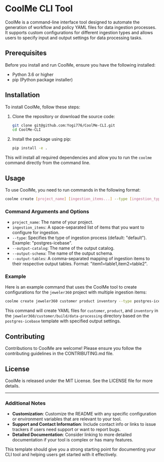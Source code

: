 
# CoolMe CLI Tool

CoolMe is a command-line interface tool designed to automate the generation of workflow and policy YAML files for data ingestion processes. It supports custom configurations for different ingestion types and allows users to specify input and output settings for data processing tasks.

## Prerequisites

Before you install and run CoolMe, ensure you have the following installed:
- Python 3.6 or higher
- pip (Python package installer)

## Installation

To install CoolMe, follow these steps:

1. Clone the repository or download the source code:
   ```bash
   git clone git@github.com:Yogi776/CoolMe-CLI.git
   cd CoolMe-CLI
   ```

2. Install the package using pip:
   ```bash
   pip install -e .
   ```

This will install all required dependencies and allow you to run the `coolme` command directly from the command line.

## Usage

To use CoolMe, you need to run commands in the following format:
```bash
coolme create [project_name] [ingestion_items...] --type [ingestion_type] --output-catalog [catalog_name] --output-schema [schema_name] --output-tables "[item1=table1,item2=table2,...]"
```

### Command Arguments and Options

- `project_name`: The name of your project.
- `ingestion_items`: A space-separated list of items that you want to configure for ingestion.
- `--type`: Specifies the type of ingestion process (default: "default"). Example: "postgres-icebase".
- `--output-catalog`: The name of the output catalog.
- `--output-schema`: The name of the output schema.
- `--output-tables`: A comma-separated mapping of ingestion items to their respective output tables. Format: "item1=table1,item2=table2".

### Example

Here is an example command that uses the CoolMe tool to create configurations for the `jeweler360` project with multiple ingestion items:

```bash
coolme create jeweler360 customer product inventory --type postgres-icebase --output-catalog icebase --output-schema sandbox --output-tables "customer=customer_table,product=product_table,inventory=inventory_table"
```

This command will create YAML files for `customer`, `product`, and `inventory` in the `jeweler360/customer/build/data-processing` directory based on the `postgres-icebase` template with specified output settings.

## Contributing

Contributions to CoolMe are welcome! Please ensure you follow the contributing guidelines in the CONTRIBUTING.md file.

## License

CoolMe is released under the MIT License. See the LICENSE file for more details.

---

### Additional Notes

- **Customization**: Customize the README with any specific configuration or environment variables that are relevant to your tool.
- **Support and Contact Information**: Include contact info or links to issue trackers if users need support or want to report bugs.
- **Detailed Documentation**: Consider linking to more detailed documentation if your tool is complex or has many features.

This template should give you a strong starting point for documenting your CLI tool and helping users get started with it effectively.